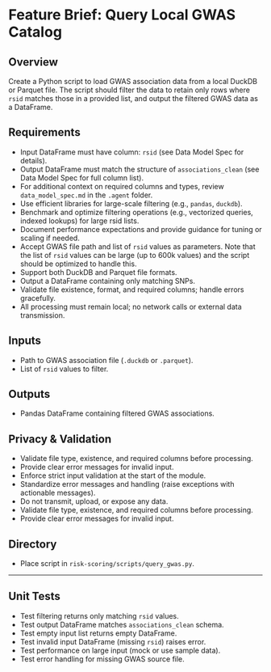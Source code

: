 # Feature Brief: Query Local GWAS Catalog

## Overview
Create a Python script to load GWAS association data from a local DuckDB or Parquet file. The script should filter the data to retain only rows where `rsid` matches those in a provided list, and output the filtered GWAS data as a DataFrame.

## Requirements
- Input DataFrame must have column: `rsid` (see Data Model Spec for details).
- Output DataFrame must match the structure of `associations_clean` (see Data Model Spec for full column list).
- For additional context on required columns and types, review `data_model_spec.md` in the `.agent` folder.
- Use efficient libraries for large-scale filtering (e.g., `pandas`, `duckdb`).
- Benchmark and optimize filtering operations (e.g., vectorized queries, indexed lookups) for large rsid lists.
- Document performance expectations and provide guidance for tuning or scaling if needed.
- Accept GWAS file path and list of `rsid` values as parameters. Note that the list of `rsid` values can be large (up to 600k values) and the script should be optimized to handle this.
- Support both DuckDB and Parquet file formats.
- Output a DataFrame containing only matching SNPs.
- Validate file existence, format, and required columns; handle errors gracefully.
- All processing must remain local; no network calls or external data transmission.

## Inputs
- Path to GWAS association file (`.duckdb` or `.parquet`).
- List of `rsid` values to filter.

## Outputs
- Pandas DataFrame containing filtered GWAS associations.

## Privacy & Validation
- Validate file type, existence, and required columns before processing.
- Provide clear error messages for invalid input.
- Enforce strict input validation at the start of the module.
- Standardize error messages and handling (raise exceptions with actionable messages).
- Do not transmit, upload, or expose any data.
- Validate file type, existence, and required columns before processing.
- Provide clear error messages for invalid input.

## Directory
- Place script in `risk-scoring/scripts/query_gwas.py`.

---

## Unit Tests
- Test filtering returns only matching `rsid` values.
- Test output DataFrame matches `associations_clean` schema.
- Test empty input list returns empty DataFrame.
- Test invalid input DataFrame (missing `rsid`) raises error.
- Test performance on large input (mock or use sample data).
- Test error handling for missing GWAS source file.
